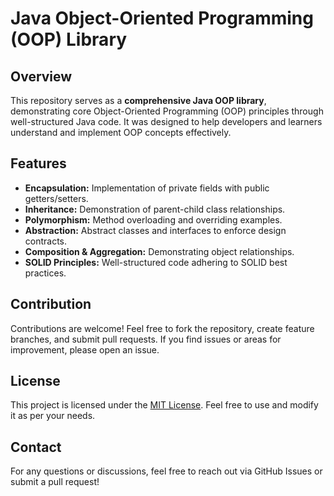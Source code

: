 # Java Object-Oriented Programming (OOP) Library

## Overview
This repository serves as a **comprehensive Java OOP library**, demonstrating core Object-Oriented Programming (OOP) principles through well-structured Java code. 
It was designed to help developers and learners understand and implement OOP concepts effectively.

## Features
- **Encapsulation:** Implementation of private fields with public getters/setters.
- **Inheritance:** Demonstration of parent-child class relationships.
- **Polymorphism:** Method overloading and overriding examples.
- **Abstraction:** Abstract classes and interfaces to enforce design contracts.
- **Composition & Aggregation:** Demonstrating object relationships.
- **SOLID Principles:** Well-structured code adhering to SOLID best practices.
## Contribution
Contributions are welcome! Feel free to fork the repository, create feature branches, and submit pull requests. If you find issues or areas for improvement, please open an issue.

## License
This project is licensed under the [MIT License](LICENSE). Feel free to use and modify it as per your needs.

## Contact
For any questions or discussions, feel free to reach out via GitHub Issues or submit a pull request!

